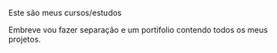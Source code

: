 Este são meus cursos/estudos

Embreve vou fazer separação e um portifolio contendo todos os meus projetos.
